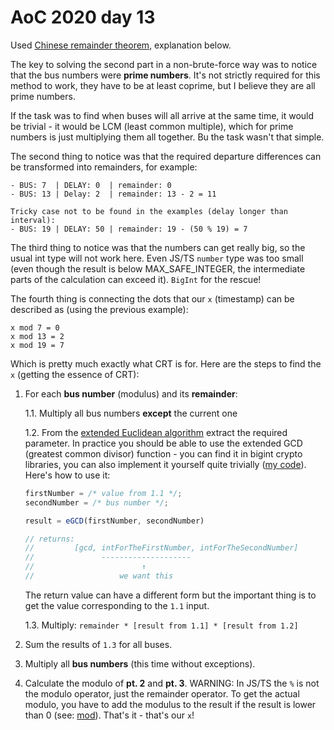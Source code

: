 # AoC 2020 day 13

Used [Chinese remainder theorem](https://en.wikipedia.org/wiki/Chinese_remainder_theorem),
explanation below.

The key to solving the second part in a non-brute-force way was to notice that the bus numbers were **prime numbers**. It's not strictly required for this method to work, they have to be at least coprime, but I believe they are all prime numbers.

If the task was to find when buses will all arrive at the same time, it would be trivial - it would be LCM (least common multiple), which for prime numbers is just multiplying them all together. Bu the task wasn't that simple.

The second thing to notice was that the required departure differences can be transformed into remainders, for example:

```
- BUS: 7  | DELAY: 0  | remainder: 0
- BUS: 13 | Delay: 2  | remainder: 13 - 2 = 11

Tricky case not to be found in the examples (delay longer than interval):
- BUS: 19 | DELAY: 50 | remainder: 19 - (50 % 19) = 7
```

The third thing to notice was that the numbers can get really big, so the usual int type will not work here. Even JS/TS `number` type was too small (even though the result is below MAX_SAFE_INTEGER, the intermediate parts of the calculation can exceed it). `BigInt` for the rescue!

The fourth thing is connecting the dots that our `x` (timestamp) can be described as (using the previous example):

```
x mod 7 = 0
x mod 13 = 2
x mod 19 = 7
```

Which is pretty much exactly what CRT is for. Here are the steps to find the `x` (getting the essence of CRT):

1. For each **bus number** (modulus) and its **remainder**:

   1.1. Multiply all bus numbers **except** the current one

   1.2. From the [extended Euclidean algorithm](https://en.wikipedia.org/wiki/Euclidean_algorithm#Extended_Euclidean_algorithm) extract the required parameter. In practice you should be able to use the extended GCD (greatest common divisor) function - you can find it in bigint crypto libraries, you can also implement it yourself quite trivially ([my code](https://github.com/caderek/aoc2020/blob/main/src/day13/index.ts#L3)). Here's how to use it:

   ```js
   firstNumber = /* value from 1.1 */;
   secondNumber = /* bus number */;

   result = eGCD(firstNumber, secondNumber)

   // returns:
   //         [gcd, intForTheFirstNumber, intForTheSecondNumber]
   //               --------------------
   //                        ↑
   //                   we want this
   ```

   The return value can have a different form but the important thing is to get the value corresponding to the `1.1` input.

   1.3. Multiply: `remainder * [result from 1.1] * [result from 1.2]`

2. Sum the results of `1.3` for all buses.

3. Multiply all **bus numbers** (this time without exceptions).

4. Calculate the modulo of **pt. 2** and **pt. 3**. WARNING: In JS/TS the `%` is not the modulo operator, just the remainder operator. To get the actual modulo, you have to add the modulus to the result if the result is lower than 0 (see: [mod](https://github.com/caderek/aoc2020/blob/main/src/day13/index.ts#L26)). That's it - that's our `x`!
